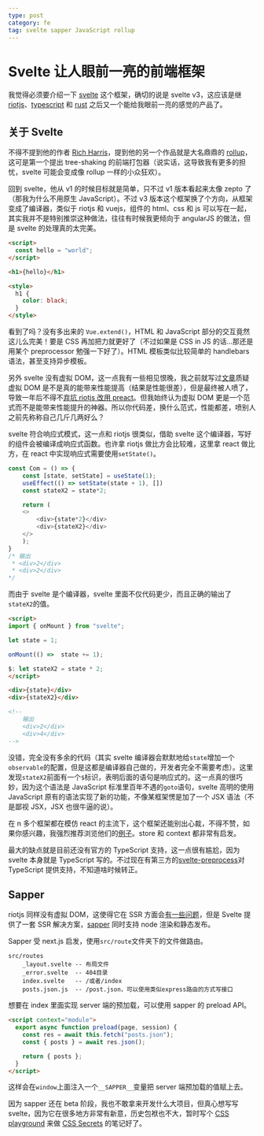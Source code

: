 ```yaml
---
type: post
category: fe
tag: svelte sapper JavaScript rollup
---
```


# Svelte 让人眼前一亮的前端框架

我觉得必须要介绍一下 [svelte](https://svelte.dev/) 这个框架，确切的说是 svelte v3，这应该是继 [riotjs](http://riot.js.org/)、[typescript](https://www.typescriptlang.org/) 和 [rust](https://www.rust-lang.org/) 之后又一个能给我眼前一亮的感觉的产品了。

## 关于 Svelte

不得不提到他的作者 [Rich Harris](https://github.com/Rich-Harris)，提到他的另一个作品就是大名鼎鼎的 [rollup](http://rollupjs.org/)，这可是第一个提出 tree-shaking 的前端打包器（说实话，这导致我有更多的担忧，svelte 可能会变成像 rollup 一样的小众狂欢）。

回到 svelte，他从 v1 的时候目标就是简单，只不过 v1 版本看起来太像 zepto 了（那我为什么不用原生 JavaScript）。不过 v3 版本这个框架换了个方向，从框架变成了编译器，类似于 riotjs 和 vuejs，组件的 html、css 和 js 可以写在一起，其实我并不是特别推崇这种做法，往往有时候我更倾向于 angularJS 的做法，但是 svelte 的处理真的太完美。

```html
<script>
  const hello = "world";
</script>

<h1>{hello}</h1>

<style>
  h1 {
    color: black;
  }
</style>
```

看到了吗？没有多出来的 `Vue.extend()`，HTML 和 JavaScript 部分的交互竟然这儿么完美！要是 CSS 再加把力就更好了（不过如果是 CSS in JS 的话...那还是用某个 preprocessor 勉强一下好了）。HTML 模板类似比较简单的 handlebars 语法，甚至支持异步模板。

另外 svelte 没有虚拟 DOM，这一点我有一些相见恨晚，我之前就写过[文章](./2016-03-31-VUE&Riot&React实力比较.markdown)质疑虚拟 DOM 是不是真的能带来性能提高（结果是性能很差），但是最终被人喷了，导致一年后不得不[弃坑 riotjs 改用 preact](./2017-05-15-弃坑Riot转向Preact.markdown)。但我始终认为虚拟 DOM 更是一个范式而不是能带来性能提升的神器。所以你代码差，换什么范式，性能都差，喷别人之前先称称自己几斤几两好么？

svelte 符合响应式模式，这一点和 riotjs 很类似，借助 svelte 这个编译器，写好的组件会被编译成响应式函数。也许拿 riotjs 做比方会比较难，这里拿 react 做比方，在 react 中实现响应式需要使用`setState()`。

```JavaScript
const Com = () => {
    const [state, setState] = useState(1);
    useEffect(() => setState(state + 1), [])
    const stateX2 = state*2;

    return (
    <>
        <div>{state*2}</div>
        <div>{stateX2}</div>
    </>
    );
}
/* 输出
 * <div>2</div>
 * <div>2</div>
*/
```

而由于 svelte 是个编译器，svelte 里面不仅代码更少，而且正确的输出了`stateX2`的值。

```HTML
<script>
import { onMount } from "svelte";

let state = 1;

onMount(() =>  state += 1);

$: let stateX2 = state * 2;
</script>

<div>{state}</div>
<div>{stateX2}</div>

<!--
    输出
    <div>2</div>
    <div>4</div>
-->
```

没错，完全没有多余的代码（其实 svelte 编译器会默默地给`state`增加一个`observable`的配置，但是这都是编译器自己做的，开发者完全不需要考虑）。这里发现`stateX2`前面有一个`$`标识，表明后面的语句是响应式的。这一点真的很巧妙，因为这个语法是 JavaScript 标准里百年不遇的`goto`语句，svelte 高明的使用 JavaScript 原有的语法实现了新的功能，不像某框架愣是加了一个 JSX 语法（不是鄙视 JSX，JSX 也很牛逼的说）。

在 n 多个框架都在模仿 react 的主流下，这个框架还能别出心裁，不得不赞，如果你感兴趣，我强烈推荐浏览他们的[例子](https://svelte.dev/examples#hello-world)。store 和 context 都非常有启发。

最大的缺点就是目前还没有官方的 TypeScript 支持，这一点很有尴尬，因为 svelte 本身就是 TypeScript 写的。不过现在有第三方的[svelte-preprocess](https://github.com/kaisermann/svelte-preprocess)对 TypeScript 提供支持，不知道啥时候转正。

## Sapper

riotjs 同样没有虚拟 DOM，这使得它在 SSR 方面会[有一些问题](https://riot.js.org/documentation/#riot-dom-caveats)，但是 Svelte 提供了一套 SSR 解决方案，[sapper](https://sapper.svelte.dev/) 同时支持 node 渲染和静态发布。

Sapper 受 next.js 启发，使用`src/route`文件夹下的文件做路由。

```
src/routes
    _layout.svelte -- 布局文件
    _error.svelte  -- 404目录
    index.svelte   -- /或者/index
    posts.json.js  -- /post.json，可以使用类似express路由的方式写接口
```

想要在 index 里面实现 server 端的预加载，可以使用 sapper 的 preload API。

```html
<script context="module">
  export async function preload(page, session) {
    const res = await this.fetch("posts.json");
    const { posts } = await res.json();

    return { posts };
  }
</script>
```

这样会在`window`上面注入一个`__SAPPER__`变量把 server 端预加载的值赋上去。

因为 sapper 还在 beta 阶段，我也不敢拿来开发什么大项目，但真心想写写 svelte，因为它在很多地方非常有新意，历史包袱也不大，暂时写个 [CSS playground](https://css.gongbushang.com/) 来做 [CSS Secrets](http://shop.oreilly.com/product/0636920031123.do) 的笔记好了。
